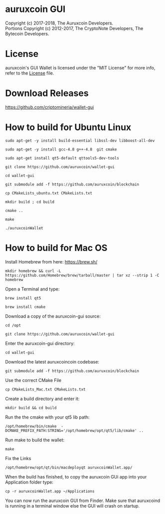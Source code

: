 # auruxcoin GUI

Copyright (c) 2017-2018, The Auruxcoin Developers.   
Portions Copyright (c) 2012-2017, The CryptoNote Developers, The Bytecoin Developers.

# License

auruxcoin's GUI Wallet is licensed under the "MIT License" for more info, refer to the [License](LICENSE) file.

# Download Releases
https://github.com/criptomineria/wallet-gui


# How to build for Ubuntu Linux

```sudo apt-get -y install build-essential libssl-dev libboost-all-dev```

```sudo apt-get -y install gcc-4.8 g++-4.8  git cmake```

```sudo apt-get install qt5-default qttools5-dev-tools```


```git clone https://github.com/auruxcoin/wallet-gui```

```cd wallet-gui```

```git submodule add -f https://github.com/auruxcoin/blockchain```

```cp CMakeLists_ubuntu.txt CMakeLists.txt```

```mkdir build ; cd build```

```cmake ..```

```make```

```./auruxcoinWallet```



# How to build for Mac OS

Install Homebrew from here: https://brew.sh/

```mkdir homebrew && curl -L https://github.com/Homebrew/brew/tarball/master | tar xz --strip 1 -C homebrew```

Open a Terminal and type:

```brew install qt5```

```brew install cmake```

Download a copy of the auruxcoin-gui source:

```cd /opt```

```git clone https://github.com/auruxcoin/wallet-gui```

Enter the auruxcoin-gui directory:

```cd wallet-gui```

Download the latest auruxcoincoin codebase:

```git submodule add -f https://github.com/auruxcoin/blockchain```

Use the correct CMake File

```cp CMakeLists_Mac.txt CMakeLists.txt```

Create a build directory and enter it:

```mkdir build && cd build```

Run the the cmake with your qt5 lib path:

```/opt/homebrew/bin/cmake  -DCMAKE_PREFIX_PATH:STRING='/opt/homebrew/opt/qt5/lib/cmake' ..```

Run make to build the wallet:

```make```

Fix the Links

```/opt/homebrew/opt/qt/bin/macdeployqt auruxcoinWallet.app/```


When the build has finished, to copy the auruxcoin GUi app into your Application folder type:

```cp -r auruxcoinWallet.app ~/Applications```

You can now run the auruxcoin GUI from Finder. Make sure that auruxcoind is running in a terminal window else the GUI will crash on startup.
